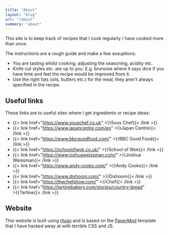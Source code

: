 ```yaml
---
title: "About"
layout: "blog"
url: "/about"
summary: "about"
---
```


This site is to keep track of recipes that I cook regularly / have cooked more than once.

The instructions are a rough guide and make a few assuptions:

* You are tasting whilst cooking; adjusting the seasoning, acidity etc.
* Knife cut styles etc. are up to you. E.g. brunoise where it says dice if you have time and feel the recipe would be improved from it.
* Use the right fats (oils, butters etc.) for the meal, they aren't always specified in the recipe.


## Useful links

These links are to useful sites where I get ingredients or recipe ideas:

* {{< link href="https://www.souschef.co.uk" >}}Sous Chef{{< /link >}}
* {{< link href="https://www.japancentre.com/en" >}}Japan Centre{{< /link >}}
* {{< link href="https://www.bbcgoodfood.com/" >}}BBC Good Food{{< /link >}}
* {{< link href="https://schoolofwok.co.uk/" >}}School of Wok{{< /link >}}
* {{< link href="https://www.joshuaweissman.com/" >}}Joshua Weissman{{< /link >}}
* {{< link href="https://www.andy-cooks.com/" >}}Andy Cooks{{< /link >}}
* {{< link href="https://www.dishoom.com/" >}}Dishoom{{< /link >}}
* {{< link href="https://thechefshow.com/" >}}Chef{{< /link >}}
* {{< link href="https://tartinebakery.com/stories/country-bread" >}}Tartine{{< /link >}}


## Website

This website is built using [Hugo](https://gohugo.io/) and is based on the [PaperMod](https://github.com/adityatelange/hugo-PaperMod) template that I have hacked away at with terrible CSS and JS. 